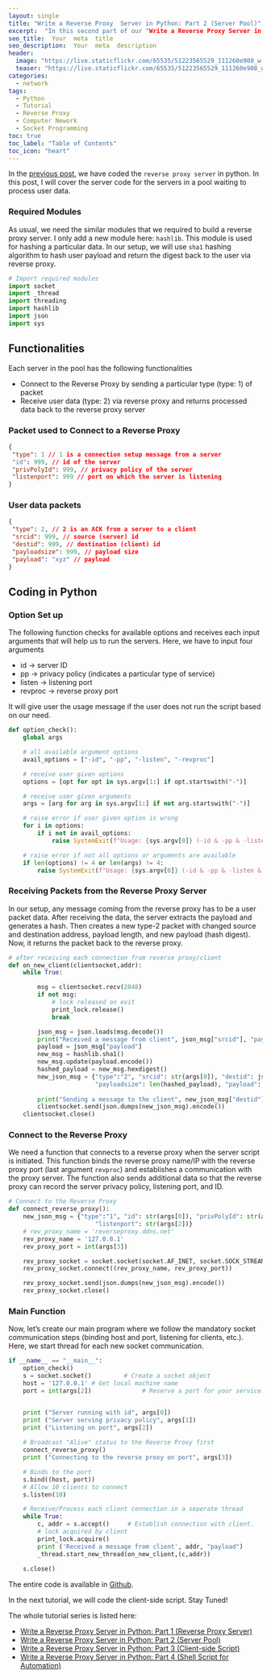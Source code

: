 ```yaml
---
layout: single
title: "Write a Reverse Proxy  Server in Python: Part 2 (Server Pool)"
excerpt:  "In this second part of our "Write a Reverse Proxy Server in Python" tutorial series, we will be discussing how to create a server pool to handle requests. By having a pool of servers, you can distribute the workload across multiple servers, increasing the overall capacity and performance of your reverse proxy. We will be using Python and the Flask web framework to build the server pool, which will be able to handle multiple servers and their respective ports."
seo_title:  Your  meta  title  
seo_description:  Your  meta  description
header:
  image: "https://live.staticflickr.com/65535/51223565529_111260e908_w.jpg"
  teaser: "https://live.staticflickr.com/65535/51223565529_111260e908_w.jpg"
categories:
  - network
tags:
  - Python
  - Tutorial
  - Reverse Proxy
  - Computer Nework
  - Socket Programming
toc: true
toc_label: "Table of Contents"
toc_icon: "heart"
---
```




In the [previous post](https://shantoroy.com/network/write-a-reverse-proxy-server-in-python/), we have coded the `reverse proxy server` in python. In this post, I will cover the server code for the servers in a pool waiting to process user data.

### Required Modules
As usual, we need the similar modules that we required to build a reverse proxy server. I only add a new module here: `hashlib`. This module is used for hashing a particular data. In our setup, we will use `sha1` hashing algorithm to hash user payload and return the digest back to the user via reverse proxy.

```python
# Import required modules
import socket
import _thread
import threading
import hashlib
import json
import sys
```

## Functionalities
Each server in the pool has the following functionalities
- Connect to the Reverse Proxy by sending a particular type (type: 1) of packet 
- Receive user data (type: 2) via reverse proxy and returns processed data back to the reverse proxy server

### Packet used to Connect to a Reverse Proxy
```json
{
 "type": 1 // 1 is a connection setup message from a server
 "id": 999, // id of the server
 "privPolyId": 999, // privacy policy of the server
 "listenport": 999 // port on which the server is listening
}
```

### User data packets
```json
{
 "type": 2, // 2 is an ACK from a server to a client
 "srcid": 999, // source (server) id
 "destid": 999, // destination (client) id
 "payloadsize": 999, // payload size
 "payload": "xyz" // payload
}
```


## Coding in Python
### Option Set up
The following function checks for available options and receives each input arguments that will help us to run the servers. Here, we have to input four arguments
- id $\rightarrow$ server ID
- pp $\rightarrow$ privacy policy (indicates a particular type of service)
- listen $\rightarrow$ listening port
- revproc $\rightarrow$ reverse proxy port

It will give user the usage message if the user does not run the script based on our need.

```python
def option_check():
    global args

    # all available argument options
    avail_options = ["-id", "-pp", "-listen", "-revproc"]

    # receive user given options
    options = [opt for opt in sys.argv[1:] if opt.startswith("-")]

    # receive user given arguments
    args = [arg for arg in sys.argv[1:] if not arg.startswith("-")]

    # raise error if user given option is wrong
    for i in options:
        if i not in avail_options:
            raise SystemExit(f"Usage: {sys.argv[0]} (-id & -pp & -listen & -revproc) <argument>...")

    # raise error if not all options or arguments are available
    if len(options) != 4 or len(args) != 4:
        raise SystemExit(f"Usage: {sys.argv[0]} (-id & -pp & -listen & -revproc) <argument>...")
```

### Receiving Packets from the Reverse Proxy Server
In our setup, any message coming from the reverse proxy has to be a user packet data. After receiving the data, the server extracts the payload and generates a hash. Then creates a new type-2 packet with changed source and destination address, payload length, and new payload (hash digest). Now, it returns the packet back to the reverse proxy.
```python
# after receiving each connection from reverse proxy/client
def on_new_client(clientsocket,addr):
    while True:

        msg = clientsocket.recv(2048)
        if not msg:
            # lock released on exit
            print_lock.release()
            break

        json_msg = json.loads(msg.decode())
        print("Received a message from client", json_msg["srcid"], "payload", json_msg["payload"])
        payload = json_msg["payload"]
        new_msg = hashlib.sha1()
        new_msg.update(payload.encode())
        hashed_payload = new_msg.hexdigest()
        new_json_msg = {"type":"2", "srcid": str(args[0]), "destid": json_msg["srcid"],\
                        "payloadsize": len(hashed_payload), "payload": hashed_payload}
        
        print("Sending a message to the client", new_json_msg["destid"], "payload", new_json_msg["payload"])
        clientsocket.send(json.dumps(new_json_msg).encode())
    clientsocket.close()
```

### Connect to the Reverse Proxy
We need a function that connects to a reverse proxy when the server script is initiated. This function binds the reverse proxy name/IP with the reverse proxy port (last argument `revproc`) and establishes a communication with the proxy server. The function also sends additional data so that the reverse proxy can record the server privacy policy, listening port, and ID.
```python
# Connect to the Reverse Proxy
def connect_reverse_proxy():
    new_json_msg = {"type":"1", "id": str(args[0]), "privPolyId": str(args[1]),\
                        "listenport": str(args[2])}
    # rev_proxy_name = 'reverseproxy.ddns.net'
    rev_proxy_name = '127.0.0.1'
    rev_proxy_port = int(args[3])

    rev_proxy_socket = socket.socket(socket.AF_INET, socket.SOCK_STREAM)
    rev_proxy_socket.connect((rev_proxy_name, rev_proxy_port))

    rev_proxy_socket.send(json.dumps(new_json_msg).encode())
    rev_proxy_socket.close()

```

### Main Function
Now, let’s create our main program where we follow the mandatory socket communication steps (binding host and port, listening for clients, etc.). Here, we start thread for each new socket communication.
```python
if __name__ == "__main__":
    option_check()
    s = socket.socket()         # Create a socket object
    host = '127.0.0.1' # Get local machine name
    port = int(args[2])              # Reserve a port for your service.


    print ("Server running with id", args[0])
    print ("Server serving privacy policy", args[1])
    print ("Listening on port", args[2])
    
    # Broadcast "Alive" status to the Reverse Proxy first
    connect_reverse_proxy()
    print ("Connecting to the reverse proxy on port", args[3])

    # Binds to the port
    s.bind((host, port))     
    # Allow 10 clients to connect
    s.listen(10)                 

    # Receive/Process each client connection in a seperate thread
    while True:
        c, addr = s.accept()     # Establish connection with client.
        # lock acquired by client
        print_lock.acquire()
        print ('Received a message from client', addr, "payload")
        _thread.start_new_thread(on_new_client,(c,addr))
        
    s.close()
```

The entire code is available in [Github](https://github.com/shantoroy/reverse_proxy/blob/master/server.py).

In the next tutorial, we will code the client-side script. Stay Tuned!

The whole tutorial series is listed here:
* [Write a Reverse Proxy Server in Python: Part 1 (Reverse Proxy Server)](https://shantoroy.com/network/write-a-reverse-proxy-server-in-python/)
* [Write a Reverse Proxy Server in Python: Part 2 (Server Pool)](https://shantoroy.com/network/write-a-reverse-proxy-in-python-part-02-servers/)
* [Write a Reverse Proxy Server in Python: Part 3 (Client-side Script)](https://shantoroy.com/network/write-a-reverse-proxy-server-client-side-script/)
* [Write a Reverse Proxy Server in Python: Part 4 (Shell Script for Automation)](https://shantoroy.com/network/write-a-reverse-proxy-in-python-automation-shell-script/)



<!--stackedit_data:
eyJoaXN0b3J5IjpbLTIwOTc1NDc4OTUsODQ5NjcwMzAwLDUwMj
AzMjU3MiwtMTI1NTA1NzM4MywtMjE0NDY5Mzc5OV19
-->